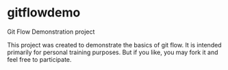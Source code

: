 # gitflowdemo
Git Flow Demonstration project

This project was created to demonstrate the basics of git flow. It is intended primarily for personal training purposes. But if you like, you may fork it and feel free to participate.
